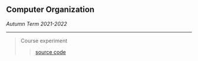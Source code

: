 ## Computer Organization

*Autumn Term 2021-2022*

------

> Course experiment
>
> > [source code](https://github.com/chenxz1111/Computer-Organization)



